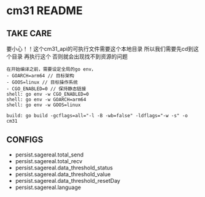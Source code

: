# cm31 README

## TAKE CARE

要小心！！这个cm31_api的可执行文件需要这个本地目录
所以我们需要先cd到这个目录 再执行这个 否则就会出现找不到资源的问题

``` text
在开始编译之前，需要设定全局的go env，
- GOARCH=arm64 // 目标架构
- GOOS=linux // 目标操作系统
- CGO_ENABLED=0 // 保持静态链接
shell: go env -w CGO_ENABLED=0
shell: go env -w GOARCH=arm64
shell: go env -w GOOS=linux
```

``` text
build: go build -gcflags=all="-l -B -wb=false" -ldflags="-w -s" -o cm31
```

## CONFIGS

- persist.sagereal.total_send
- persist.sagereal.total_recv
- persist.sagereal.data_threshold_status
- persist.sagereal.data_threshold_value
- persist.sagereal.data_threshold_resetDay
- persist.sagereal.language
